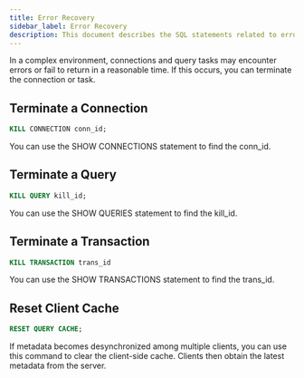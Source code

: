 ```yaml
---
title: Error Recovery
sidebar_label: Error Recovery
description: This document describes the SQL statements related to error recovery in TDengine.
---
```


In a complex environment, connections and query tasks may encounter errors or fail to return in a reasonable time. If this occurs, you can terminate the connection or task.

## Terminate a Connection

```sql
KILL CONNECTION conn_id;
```

You can use the SHOW CONNECTIONS statement to find the conn_id.

## Terminate a Query

```sql
KILL QUERY kill_id;
```

You can use the SHOW QUERIES statement to find the kill_id.

## Terminate a Transaction

```sql
KILL TRANSACTION trans_id
```

You can use the SHOW TRANSACTIONS statement to find the trans_id.

## Reset Client Cache

```sql
RESET QUERY CACHE;
```

If metadata becomes desynchronized among multiple clients, you can use this command to clear the client-side cache. Clients then obtain the latest metadata from the server.
